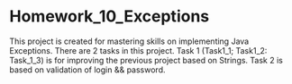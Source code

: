 # Homework_10_Exceptions
This project is created for mastering skills on implementing Java Exceptions. There are 2 tasks in this project. Task 1 (Task1_1; Task1_2: Task_1_3) is for improving the previous project based on Strings. Task 2 is based on validation of login &amp;&amp; password. 
